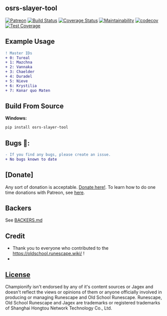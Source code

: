## osrs-slayer-tool
[![Patreon](https://img.shields.io/badge/Patreon-5cb85c.svg)](https://www.patreon.com/user/creators?u=24528346) [![Build Status](https://travis-ci.org/cerniglj1/osrs-slayer-tool.svg?branch=master)](https://travis-ci.org/cerniglj1/osrs-slayer-tool) [![Coverage Status](https://coveralls.io/repos/github/cerniglj1/osrs-slayer-tool/badge.svg?branch=master)](https://coveralls.io/github/cerniglj1/osrs-slayer-tool?branch=master)  [![Maintainability](https://api.codeclimate.com/v1/badges/ae66200607a2c9dae991/maintainability)](https://codeclimate.com/github/cerniglj1/Slayer-Tool/maintainability) [![codecov](https://codecov.io/gh/cerniglj1/osrs-slayer-tool/branch/master/graph/badge.svg)](https://codecov.io/gh/cerniglj1/osrs-slayer-tool) [![Test Coverage](https://api.codeclimate.com/v1/badges/ae66200607a2c9dae991/test_coverage)](https://codeclimate.com/github/cerniglj1/Slayer-Tool/test_coverage)


## Example Usage

```diff
! Master IDs
+ 0: Tureal
+ 1: Mazchna
+ 2: Vannaka
+ 3: Chaelder
+ 4: Duradel
+ 5: Nieve
+ 6: Krystilia
+ 7: Konar quo Maten
```

## Build From Source
__Windows:__
```bash
pip install osrs-slayer-tool
```

## Bugs 🐛:
```diff
- If you find any bugs, please create an issue.
+ No bugs known to date
```

## [Donate]

Any sort of donation is acceptable. [Donate here!](). To learn how to do one time donations with Patreon, see [here](https://patreon.zendesk.com/hc/en-us/articles/204606215-Can-I-make-a-one-time-payment-).

## Backers

See [BACKERS.md](BACKERS.md)


## Credit
- Thank you to everyone who contributed to the https://oldschool.runescape.wiki/ !
- 

## [License](LICENSE)

Championify isn't endorsed by any of it's content sources or Jagex and doesn't reflect the views or opinions of them or anyone officially involved in producing or managing Runescape and Old School Runescape. Runescape, Old School Runescape and Jagex are trademarks or registered trademarks of Shanghai Hongtou Network Technology Co., Ltd.

